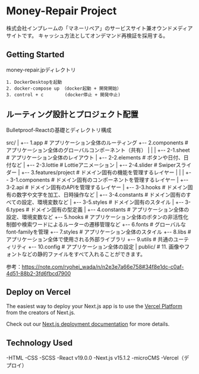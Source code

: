 # Money-Repair Project

株式会社インプレームの「マネーリペア」のサービスサイト兼オウンドメディアサイトです。
キャッシュ方法としてオンデマンド再検証を採用する。


## Getting Started

money-repair.jpディレクトリ
```
1. DockerDesktopを起動
2. docker-compose up （docker起動 + 開発開始）
3. control + c        (docker停止 + 開発中止)
```

## ルーティング設計とプロジェクト配置
Bulletproof-Reactの基礎とディレクトリ構成

src/
|
+-- 1.app                # アプリケーション全体のルーティング
+-- 2.components         # アプリケーション全体のグローバルコンポーネント（共有）
|   |
|   +-- 2-1.sheet        # アプリケーション全体のレイアウト
|   +-- 2-2.elements     # ボタンや日付、日付など
|   +-- 2-3.lottie       # Lottieアニメーション
|   +-- 2-4.slider       # Swiperスライダー
|
+-- 3.features/project   # ドメイン固有の機能を管理するレイヤー
|   |
|   +-- 3-1.components   # ドメイン固有のコンポーネントを管理するレイヤー
|   +-- 3-2.api          # ドメイン固有のAPIを管理するレイヤー
|   +-- 3-3.hooks        # ドメイン固有の数字や文字を加工、日時操作など
|   +-- 3-4.constants    # ドメイン固有のすべての設定、環境変数など
|   +-- 3-5.styles       # ドメイン固有のスタイル
|   +-- 3-6.types        # ドメイン固有の型定義
|
+-- 4.constants          # アプリケーション全体の設定、環境変数など
+-- 5.hooks              # アプリケーション全体のボタンの非活性化制御や検索ワードによるルーターの遷移管理など
+-- 6.fonts              # グローバルなfont-familyを管理
+-- 7.styles             # アプリケーション全体のスタイル
+-- 8.libs               # アプリケーション全体で使用される外部ライブラリ
+-- 9.utils              # 共通のユーティリティ
+-- 10.config            # アプリケーション全体の設定
|
public/ # 11. 画像やフォントなどの静的ファイルをすべて入れることができます。

参考：https://note.com/ryohei_wada/n/n2e3e7a66e758#34f8e1dc-c0af-4d51-88b2-3fd6fbcd7900

## Deploy on Vercel

The easiest way to deploy your Next.js app is to use the [Vercel Platform](https://vercel.com/new?utm_medium=default-template&filter=next.js&utm_source=create-next-app&utm_campaign=create-next-app-readme) from the creators of Next.js.

Check out our [Next.js deployment documentation](https://nextjs.org/docs/app/building-your-application/deploying) for more details.

## Technology Used

-HTML
-CSS
-SCSS
-React v19.0.0
-Next.js v15.1.2
-microCMS
-Vercel（デプロイ）